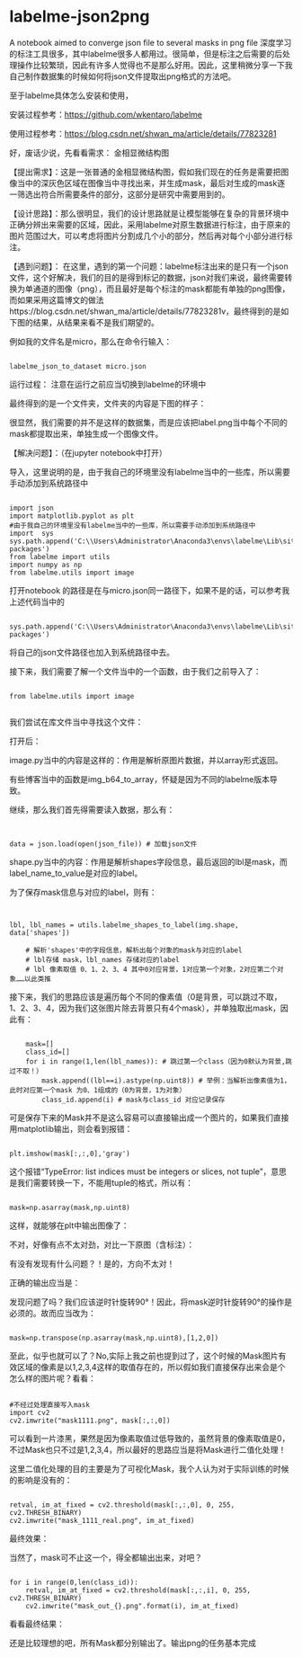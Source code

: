 # labelme-json2png
A notebook aimed to converge json file to several masks in png file
深度学习的标注工具很多，其中labelme很多人都用过。很简单，但是标注之后需要的后处理操作比较繁琐，因此有许多人觉得也不是那么好用。因此，这里稍微分享一下我自己制作数据集的时候如何将json文件提取出png格式的方法吧。

至于labelme具体怎么安装和使用，

安装过程参考：https://github.com/wkentaro/labelme

使用过程参考：https://blog.csdn.net/shwan_ma/article/details/77823281

好，废话少说，先看看需求：
金相显微结构图


【提出需求】：这是一张普通的金相显微结构图，假如我们现在的任务是需要把图像当中的深灰色区域在图像当中寻找出来，并生成mask，最后对生成的mask逐一筛选出符合所需要条件的部分，这部分是研究中需要用到的。

【设计思路】：那么很明显，我们的设计思路就是让模型能够在复杂的背景环境中正确分辨出来需要的区域，因此，采用labelme对原生数据进行标注，由于原来的图片范围过大，可以考虑将图片分割成几个小的部分，然后再对每个小部分进行标注。

【遇到问题】： 在这里，遇到的第一个问题：labelme标注出来的是只有一个json文件，这个好解决，我们的目的是得到标记的数据，json对我们来说，最终需要转换为单通道的图像（png），而且最好是每个标注的mask都能有单独的png图像，而如果采用这篇博文的做法https://blog.csdn.net/shwan_ma/article/details/77823281v，最终得到的是如下图的结果，从结果来看不是我们期望的。

例如我的文件名是micro，那么在命令行输入：
<pre><code>
labelme_json_to_dataset micro.json
</pre></code>

运行过程：
注意在运行之前应当切换到labelme的环境中

最终得到的是一个文件夹，文件夹的内容是下图的样子：

很显然，我们需要的并不是这样的数据集，而是应该把label.png当中每个不同的mask都提取出来，单独生成一个图像文件。

【解决问题】：（在jupyter notebook中打开）

导入，这里说明的是，由于我自己的环境里没有labelme当中的一些库，所以需要手动添加到系统路径中
<pre><code>
import json
import matplotlib.pyplot as plt
#由于我自己的环境里没有labelme当中的一些库，所以需要手动添加到系统路径中
import  sys
sys.path.append('C:\\Users\Administrator\Anaconda3\envs\labelme\Lib\site-packages') 
from labelme import utils
import numpy as np
from labelme.utils import image
</pre></code>
打开notebook 的路径是在与micro.json同一路径下，如果不是的话，可以参考我上述代码当中的
<pre><code>
sys.path.append('C:\\Users\Administrator\Anaconda3\envs\labelme\Lib\site-packages') 
</pre></code>
将自己的json文件路径也加入到系统路径中去。

接下来，我们需要了解一个文件当中的一个函数，由于我们之前导入了：
<pre><code>
from labelme.utils import image

</pre></code>
我们尝试在库文件当中寻找这个文件：

打开后：

image.py当中的内容是这样的：作用是解析原图片数据，并以array形式返回。

有些博客当中的函数是img_b64_to_array，怀疑是因为不同的labelme版本导致。

继续，那么我们首先得需要读入数据，那么有：
<pre><code>

data = json.load(open(json_file)) # 加载json文件
</pre></code>
shape.py当中的内容：作用是解析shapes字段信息，最后返回的lbl是mask，而label_name_to_value是对应的label。

为了保存mask信息与对应的label，则有：
<pre><code>

lbl, lbl_names = utils.labelme_shapes_to_label(img.shape, data['shapes'])

    # 解析'shapes'中的字段信息，解析出每个对象的mask与对应的label
    # lbl存储 mask，lbl_names 存储对应的label
    # lbl 像素取值 0、1、2、3、4 其中0对应背景，1对应第一个对象，2对应第二个对象……以此类推
</pre></code>
接下来，我们的思路应该是遍历每个不同的像素值（0是背景，可以跳过不取，1、2、3、4，因为我们这张图片除去背景只有4个mask），并单独取出mask，因此有：
<pre><code>
    mask=[]
    class_id=[]
    for i in range(1,len(lbl_names)): # 跳过第一个class（因为0默认为背景,跳过不取！）
        mask.append((lbl==i).astype(np.uint8)) # 举例：当解析出像素值为1，此时对应第一个mask 为0、1组成的（0为背景，1为对象）
        class_id.append(i) # mask与class_id 对应记录保存
</pre></code>
可是保存下来的Mask并不是这么容易可以直接输出成一个图片的，如果我们直接用matplotlib输出，则会看到报错：
<pre><code>
plt.imshow(mask[:,:,0],'gray')
</pre></code>
这个报错“TypeError: list indices must be integers or slices, not tuple”，意思是我们需要转换一下，不能用tuple的格式，所以有：
<pre><code>
mask=np.asarray(mask,np.uint8)
</pre></code>
这样，就能够在plt中输出图像了：

不对，好像有点不太对劲，对比一下原图（含标注）：

有没有发现有什么问题？！是的，方向不太对！

正确的输出应当是：

发现问题了吗？我们应该逆时针旋转90°！因此，将mask逆时针旋转90°的操作是必须的。故而应当改为：
<pre><code>
mask=np.transpose(np.asarray(mask,np.uint8),[1,2,0])
</pre></code>
至此，似乎也就可以了？No,实际上我之前也提到过了，这个时候的Mask图片有效区域的像素是以1,2,3,4这样的取值存在的，所以假如我们直接保存出来会是个怎么样的图片呢？看看：
<pre><code>
#不经过处理直接写入mask
import cv2
cv2.imwrite("mask1111.png", mask[:,:,0])
</pre></code>
可以看到一片漆黑，果然是因为像素取值过低导致的，虽然背景的像素取值是0，不过Mask也只不过是1,2,3,4，所以最好的思路应当是将Mask进行二值化处理！

这里二值化处理的目的主要是为了可视化Mask，我个人认为对于实际训练的时候的影响是没有的：
<pre><code>
retval, im_at_fixed = cv2.threshold(mask[:,:,0], 0, 255, cv2.THRESH_BINARY) 
cv2.imwrite("mask_1111_real.png", im_at_fixed)
</pre></code>
最终效果：

当然了，mask可不止这一个，得全都输出出来，对吧？
<pre><code>
for i in range(0,len(class_id)):
    retval, im_at_fixed = cv2.threshold(mask[:,:,i], 0, 255, cv2.THRESH_BINARY) 
    cv2.imwrite("mask_out_{}.png".format(i), im_at_fixed)
</pre></code>
看看最终结果：

还是比较理想的吧，所有Mask都分别输出了。输出png的任务基本完成
